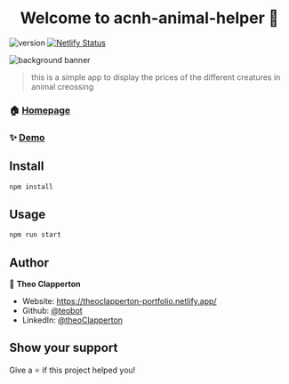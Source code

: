 <h1 align="center">Welcome to acnh-animal-helper 👋</h1>

![version](https://img.shields.io/badge/version-1.0.0-blue.svg?cacheSeconds=2592000")
[![Netlify Status](https://api.netlify.com/api/v1/badges/f00251d3-9767-4ccf-a406-6c810f85fe52/deploy-status)](https://app.netlify.com/sites/teobot-anch-priceguide/deploys)

![background banner](../acnh-animal-helper/src/img/acnhbanner.jpg)

> this is a simple app to display the prices of the different creatures in animal creossing

### 🏠 [Homepage](https://github.com/teobot/acnh-animal-helper#readme)

### ✨ [Demo](https://teobot-anch-priceguide.netlify.app/)

## Install

```sh
npm install
```

## Usage

```sh
npm run start
```

## Author

👤 **Theo Clapperton**

* Website: https://theoclapperton-portfolio.netlify.app/
* Github: [@teobot](https://github.com/teobot)
* LinkedIn: [@theoClapperton](https://linkedin.com/in/theoClapperton)

## Show your support

Give a ⭐️ if this project helped you!